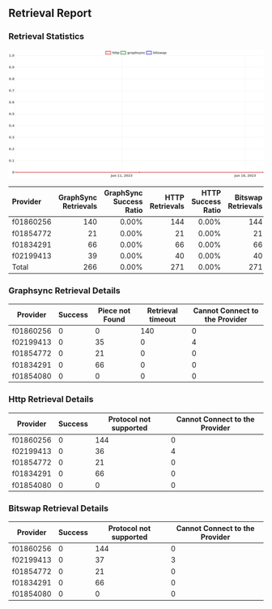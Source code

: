 ## Retrieval Report
### Retrieval Statistics
<img src="https://raw.githubusercontent.com/data-preservation-programs/filplus-checker-assets/main/filecoin-project/filecoin-plus-large-datasets/issues/1965/1687253332817.png"/>

| Provider  | GraphSync Retrievals | GraphSync Success Ratio | HTTP Retrievals | HTTP Success Ratio | Bitswap Retrievals | Bitswap Success Ratio |
| :-------- | -------------------: | ----------------------: | --------------: | -----------------: | -----------------: | --------------------: |
| f01860256 |                  140 |                   0.00% |             144 |              0.00% |                144 |                 0.00% |
| f01854772 |                   21 |                   0.00% |              21 |              0.00% |                 21 |                 0.00% |
| f01834291 |                   66 |                   0.00% |              66 |              0.00% |                 66 |                 0.00% |
| f02199413 |                   39 |                   0.00% |              40 |              0.00% |                 40 |                 0.00% |
| Total     |                  266 |                   0.00% |             271 |              0.00% |                271 |                 0.00% |

### Graphsync Retrieval Details
| Provider  | Success | Piece not Found | Retrieval timeout | Cannot Connect to the Provider |
| --------- | ------- | --------------- | ----------------- | ------------------------------ |
| f01860256 | 0       | 0               | 140               | 0                              |
| f02199413 | 0       | 35              | 0                 | 4                              |
| f01854772 | 0       | 21              | 0                 | 0                              |
| f01834291 | 0       | 66              | 0                 | 0                              |
| f01854080 | 0       | 0               | 0                 | 0                              |

### Http Retrieval Details
| Provider  | Success | Protocol not supported | Cannot Connect to the Provider |
| --------- | ------- | ---------------------- | ------------------------------ |
| f01860256 | 0       | 144                    | 0                              |
| f02199413 | 0       | 36                     | 4                              |
| f01854772 | 0       | 21                     | 0                              |
| f01834291 | 0       | 66                     | 0                              |
| f01854080 | 0       | 0                      | 0                              |

### Bitswap Retrieval Details
| Provider  | Success | Protocol not supported | Cannot Connect to the Provider |
| --------- | ------- | ---------------------- | ------------------------------ |
| f01860256 | 0       | 144                    | 0                              |
| f02199413 | 0       | 37                     | 3                              |
| f01854772 | 0       | 21                     | 0                              |
| f01834291 | 0       | 66                     | 0                              |
| f01854080 | 0       | 0                      | 0                              |
